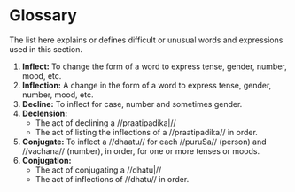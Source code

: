 # Glossary

The list here explains or defines difficult or unusual words and expressions used in this section.

1. **Inflect:** To change the form of a word to express tense, gender, number, mood, etc.
2. **Inflection:** A change in the form of a word to express tense, gender, number, mood, etc.
3. **Decline:** To inflect for case, number and sometimes gender.
4. **Declension:** 
    - The act of declining a //praatipadika|//
    - The act of listing the inflections of a //praatipadika// in order.
5. **Conjugate:** To inflect a //dhaatu// for each //puruSa// (person) and //vachana// (number), in order, for one or more tenses or moods.
6. **Conjugation:** 
    - The act of conjugating a //dhatu|//
    - The act of inflections of //dhatu// in order.
<!--stackedit_data:
eyJoaXN0b3J5IjpbNjc5MTE5OTg0LDEzNTA4MjE2NDYsLTQwMj
Q1MTM1NywtMjA3NjgzNjg2OCw1NTE2MDM2NDMsNzA0NjgwNjYw
LC05Mzk0MTIzNDhdfQ==
-->